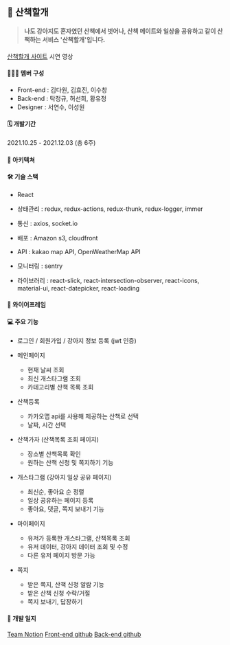 ## 🐶 산책할개

>#### 나도 강아지도 혼자였던 산책에서 벗어나, 산책 메이트와 일상을 공유하고 같이 산책하는 서비스 '산책할개'입니다.

[산책할개 사이트](https://togaether.shop/)
시연 영상

#### 👩‍👧‍👦 멤버 구성
- Front-end : 김다원, 김효진, 이수창
- Back-end : 탁정규, 허선희, 황유정
- Designer : 서연수, 이성원

#### 🗓 개발기간
2021.10.25 - 2021.12.03 (총 6주)

#### 📱 아키텍쳐

#### 🛠 기술 스택
- React
- 상태관리 : redux, redux-actions, redux-thunk, redux-logger, immer
- 통신 : axios, socket.io
- 배포 : Amazon s3, cloudfront
- API : kakao map API, OpenWeatherMap API
- 모니터링 : sentry

- 라이브러리 : react-slick, react-intersection-observer, react-icons, material-ui, react-datepicker, react-loading

#### 🎨 와이어프레임


#### 💻 주요 기능
- 로그인 / 회원가입 / 강아지 정보 등록 (jwt 인증)
- 메인페이지
    - 현재 날씨 조회
    - 최신 개스타그램 조회
    - 카테고리별 산책 목록 조회

- 산책등록
    - 카카오맵 api를 사용해 제공하는 산책로 선택
    - 날짜, 시간 선택

- 산책가자 (산책목록 조회 페이지)
    - 장소별 산책목록 확인
    - 원하는 산책 신청 및 쪽지하기 기능 

- 개스타그램 (강아지 일상 공유 페이지)
    - 최신순, 좋아요 순 정렬
    - 일상 공유하는 페이지 등록
    - 좋아요, 댓글, 쪽지 보내기 기능

- 마이페이지
    - 유저가 등록한 개스타그램, 산책목록 조회
    - 유저 데이터, 강아지 데이터 조회 및 수정
    - 다른 유저 페이지 방문 가능

- 쪽지 
    - 받은 쪽지, 산책 신청 알람 기능
    - 받은 산책 신청 수락/거절 
    - 쪽지 보내기, 답장하기




#### 📝 개발 일지
[Team Notion](https://www.notion.so/dawon-ella-kim/1b368fc04ee9406695fc28435dd57097) 
[Front-end github](https://github.com/O-K-O-K-O-K/Front-end)
[Back-end github](https://github.com/O-K-O-K-O-K/Back_End)